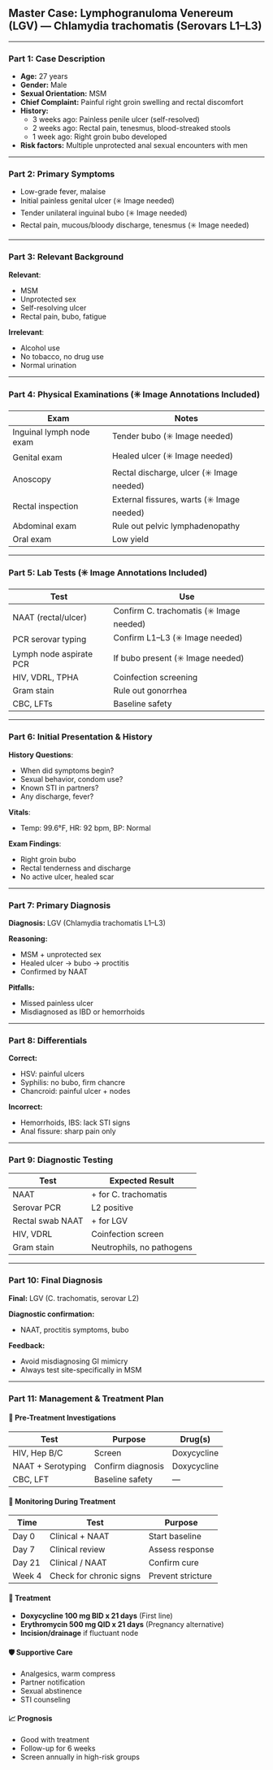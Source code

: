 
## Master Case: Lymphogranuloma Venereum (LGV) — Chlamydia trachomatis (Serovars L1–L3)

---

### **Part 1: Case Description**

- **Age:** 27 years
- **Gender:** Male
- **Sexual Orientation:** MSM
- **Chief Complaint:** Painful right groin swelling and rectal discomfort
- **History:**
  - 3 weeks ago: Painless penile ulcer (self-resolved)
  - 2 weeks ago: Rectal pain, tenesmus, blood-streaked stools
  - 1 week ago: Right groin bubo developed
- **Risk factors:** Multiple unprotected anal sexual encounters with men

---

### **Part 2: Primary Symptoms**

- Low-grade fever, malaise
- Initial painless genital ulcer (✳️ Image needed)
- Tender unilateral inguinal bubo (✳️ Image needed)
- Rectal pain, mucous/bloody discharge, tenesmus (✳️ Image needed)

---

### **Part 3: Relevant Background**

**Relevant**:
- MSM
- Unprotected sex
- Self-resolving ulcer
- Rectal pain, bubo, fatigue

**Irrelevant**:
- Alcohol use
- No tobacco, no drug use
- Normal urination

---

### **Part 4: Physical Examinations (✳️ Image Annotations Included)**

| Exam | Notes |
|------|-------|
| Inguinal lymph node exam | Tender bubo (✳️ Image needed) |
| Genital exam | Healed ulcer (✳️ Image needed) |
| Anoscopy | Rectal discharge, ulcer (✳️ Image needed) |
| Rectal inspection | External fissures, warts (✳️ Image needed) |
| Abdominal exam | Rule out pelvic lymphadenopathy |
| Oral exam | Low yield |

---

### **Part 5: Lab Tests (✳️ Image Annotations Included)**

| Test | Use |
|------|-----|
| NAAT (rectal/ulcer) | Confirm C. trachomatis (✳️ Image needed) |
| PCR serovar typing | Confirm L1–L3 (✳️ Image needed) |
| Lymph node aspirate PCR | If bubo present (✳️ Image needed) |
| HIV, VDRL, TPHA | Coinfection screening |
| Gram stain | Rule out gonorrhea |
| CBC, LFTs | Baseline safety |

---

### **Part 6: Initial Presentation & History**

**History Questions**:
- When did symptoms begin?
- Sexual behavior, condom use?
- Known STI in partners?
- Any discharge, fever?

**Vitals**:
- Temp: 99.6°F, HR: 92 bpm, BP: Normal

**Exam Findings**:
- Right groin bubo
- Rectal tenderness and discharge
- No active ulcer, healed scar

---

### **Part 7: Primary Diagnosis**

**Diagnosis:** LGV (Chlamydia trachomatis L1–L3)

**Reasoning:**
- MSM + unprotected sex
- Healed ulcer → bubo → proctitis
- Confirmed by NAAT

**Pitfalls:**
- Missed painless ulcer
- Misdiagnosed as IBD or hemorrhoids

---

### **Part 8: Differentials**

**Correct:**
- HSV: painful ulcers
- Syphilis: no bubo, firm chancre
- Chancroid: painful ulcer + nodes

**Incorrect:**
- Hemorrhoids, IBS: lack STI signs
- Anal fissure: sharp pain only

---

### **Part 9: Diagnostic Testing**

| Test | Expected Result |
|------|------------------|
| NAAT | + for C. trachomatis |
| Serovar PCR | L2 positive |
| Rectal swab NAAT | + for LGV |
| HIV, VDRL | Coinfection screen |
| Gram stain | Neutrophils, no pathogens |

---

### **Part 10: Final Diagnosis**

**Final:** LGV (C. trachomatis, serovar L2)

**Diagnostic confirmation:**
- NAAT, proctitis symptoms, bubo

**Feedback:**
- Avoid misdiagnosing GI mimicry
- Always test site-specifically in MSM

---

### **Part 11: Management & Treatment Plan**

#### 🧪 Pre-Treatment Investigations

| Test | Purpose | Drug(s) |
|------|---------|---------|
| HIV, Hep B/C | Screen | Doxycycline |
| NAAT + Serotyping | Confirm diagnosis | Doxycycline |
| CBC, LFT | Baseline safety | — |

#### 🔁 Monitoring During Treatment

| Time | Test | Purpose |
|------|------|---------|
| Day 0 | Clinical + NAAT | Start baseline |
| Day 7 | Clinical review | Assess response |
| Day 21 | Clinical / NAAT | Confirm cure |
| Week 4 | Check for chronic signs | Prevent stricture |

#### 💊 Treatment

- **Doxycycline 100 mg BID x 21 days** (First line)
- **Erythromycin 500 mg QID x 21 days** (Pregnancy alternative)
- **Incision/drainage** if fluctuant node

#### 🛡️ Supportive Care

- Analgesics, warm compress
- Partner notification
- Sexual abstinence
- STI counseling

#### 📈 Prognosis

- Good with treatment
- Follow-up for 6 weeks
- Screen annually in high-risk groups

